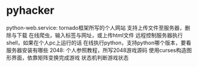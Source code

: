 # pyhacker
python-web.service:
  tornado框架所写的个人网站
  支持上传文件至服务器，删除与下载
  在线爬虫，输入标签与网址，或上传html文件
  远程控制服务器执行shell，如果在个人pc上运行的话
  在线执行python，支持python哪个版本，要看服务器安装有哪些
2048:
  个人参照教程，所写2048游戏源码
  使用curses构造图形界面，依靠矩阵变换完成游戏
  状态机判断游戏状态
